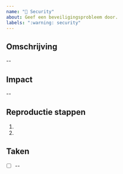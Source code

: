 ```yaml
---
name: "🚨 Security"
about: Geef een beveiligingsprobleem door.
labels: ":warning: security"
---
```


## Omschrijving

--

## Impact

--

## Reproductie stappen

1.
2.

## Taken

- [ ] --

